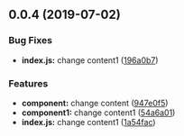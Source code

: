 ## 0.0.4 (2019-07-02)


### Bug Fixes

* **index.js:** change content1 ([196a0b7](https://code.learnta.cn/scm/lta/generator-learnta/commits/196a0b7))


### Features

* **component:** change content ([947e0f5](https://code.learnta.cn/scm/lta/generator-learnta/commits/947e0f5))
* **component1:** change content1 ([54a6a01](https://code.learnta.cn/scm/lta/generator-learnta/commits/54a6a01))
* **index.js:** change content1 ([1a54fac](https://code.learnta.cn/scm/lta/generator-learnta/commits/1a54fac))



